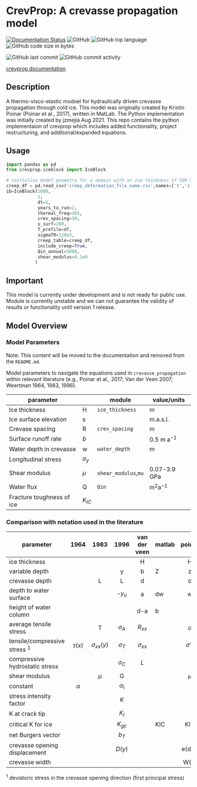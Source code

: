 # CrevProp: A crevasse propagation model
<!-- docs: passing, read the docs -->
[![Documentation Status](https://readthedocs.org/projects/crevasse-propagation/badge/?version=latest)](https://crevasse-propagation.readthedocs.io/en/latest/?badge=latest)
![GitHub](https://img.shields.io/github/license/jzmejia/crevasse_propagation)
![GitHub top language](https://img.shields.io/github/languages/top/jzmejia/crevasse_propagation)
![GitHub code size in bytes](https://img.shields.io/github/languages/code-size/jzmejia/crevasse_propagation)

![GitHub last commit](https://img.shields.io/github/last-commit/jzmejia/crevasse_propagation)
![GitHub commit activity](https://img.shields.io/github/commit-activity/m/jzmejia/crevasse_propagation)

[crevprop documentation](https://crevasse-propagation.readthedocs.io/en/latest/)

## Description

A thermo-visco-elastic modoel for hydraulically driven crevasse propagation through cold ice.  This
model was originally created by Kristin Poinar (Poinar et al., 2017), written in MatLab. The Python implementation was initially created by jzmejia Aug 2021. This repo contains the python implementaion of crevprop which includes added functionality, project restructuring, and additional/expanded equations.

## Usage

```python
import pandas as pd
from crevprop.iceblock import IceBlock 

# initialize model geometry for a domain with an ice thickness of 500 m and vertical resolution of 1 m.
creep_df = pd.read_csv('creep_deformation_file_name.csv',names=['t','z'])
ib=IceBlock(1000,
            1, 
            dt=1, 
            years_to_run=2,
            thermal_freq=365,
            crev_spacing=30,
            u_surf=200,
            T_profile=df,
            sigmaT0=120e3,
            creep_table=creep_df,
            include_creep=True,
            Qin_annual=5000,
            shear_modulus=0.1e9
           )


```

## Important

This model is currently under development and is not ready for public use.  Module is currently unstable and we can not guarantee the validity of results or functionality until version 1 release.

## Model Overview

### Model Parameters

Note: This content will be moved to the documentation and removed from the `README.md`.

Model parameters to navigate the equations used in `crevasse_propagation` within relevant literature (e.g., Poinar et al., 2017; Van der Veen 2007; Weertman 1964, 1983, 1996).

| parameter                 |               | module | value/units    |
| ------------------------- | ------------- | ------ | -------------- |
| Ice thickness             | H             | `ice_thickness` | m |
| Ice surface elevation     | s             |     | m.a.s.l. |
| Crevase spacing           | R             | `crev_spacing`    | m  |
| Surface runoff rate       | $\dot b$      |     | 0.5 m a$^{-1}$ |
| Water depth in crevasse   | w             | `water_depth`    | m              |
| Longitudinal stress       | $\sigma _{y}$ |     |   |
| Shear modulus             | $\mu$         | `shear_modulus`,`mu` | 0.07-3.9 GPa   |
| Water flux                | Q             | `Qin` | m$^{2}$a$^{-1}$  |
| Fracture toughness of ice | $K_{IC}$      |     |  |

### Comparison with notation used in the literature

| parameter                       |    1964    |       1983        |    1996     | van der veen  | matlab |   poinar    |
| ------------------------------- | :--------: | :---------------: | :---------: | :-----------: | ------ | :---------: |
| ice thickness                   |            |                   |             |       H       |        |      H      |
| variable depth                  |            |                   |      y      |       b       | Z      |      z      |
| crevasse depth                  |            |         L         |      L      |       d       |        |      d      |
| depth to water surface          |            |                   |   -$y_o$    |       a       | dw     |      w      |
| height of water column          |            |                   |             |      d-a      | b      |             |
| average tensile stress          |            |         T         | $\sigma _A$ |   $R_{xx}$    |        |  $\sigma$   |
| tensile/compressive stress $^1$ | $\tau (x)$ | $\sigma _{xx}(y)$ | $\sigma _T$ | $\sigma_{xx}$ |        | $\sigma'_y$ |
| compressive hydrostatic stress  |            |                   | $\sigma_C$  |      $L$      |        |
| shear modulus                   |            |       $\mu$       |      G      |               |        |    $\mu$    |
| constant                        |  $\alpha$  |                   | $\alpha _i$ |               |        |
| stress intensity factor         |            |                   |     $K$     |               |        |
| K at crack tip                  |            |                   |    $K_I$    |               |        |
| critical K for ice              |            |                   |  $K_{gc}$   |               | KIC    |     KIC     |
| net Burgers vector              |            |                   |    $b_T$    |               |        |
| crevasse opening displacement   |            |                   |   $D(y)$    |               |        |   e(d,z)    |
| crevasse width                  |            |                   |             |               |        |    W(z)     |


$^1$ deviatoric stress in the crevasse opening direction (first principal stress)
